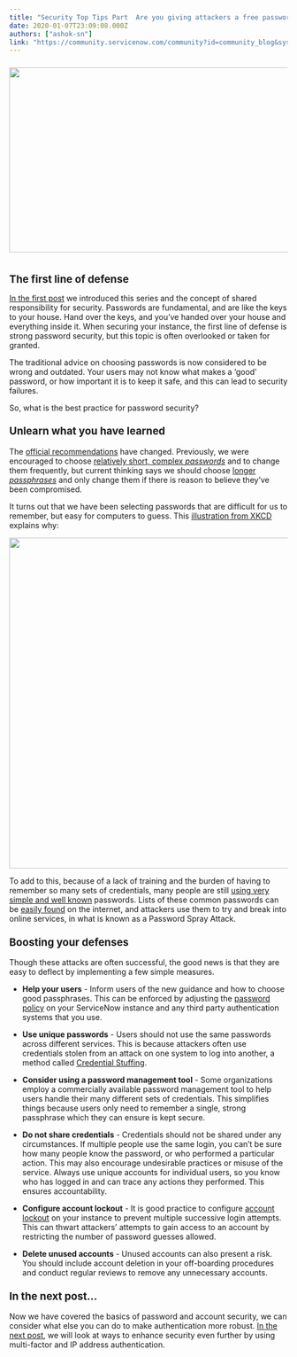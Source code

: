 ```yaml
---
title: "Security Top Tips Part  Are you giving attackers a free password Best practices for password security"
date: 2020-01-07T23:09:08.000Z
authors: ["ashok-sn"]
link: "https://community.servicenow.com/community?id=community_blog&sys_id=8ae6cec4db1a0050190dfb24399619c0"
---
```

<h3><strong><img src="https://community.servicenow.com/20624a08db960050190dfb2439961907.iix" width="735" height="334" /> </strong></h3>
<p><span style="font-size: 14pt;"><strong>The first line of defense</strong></span></p>
<p><a href="https://community.servicenow.com/community?id&#61;community_blog&amp;sys_id&#61;990b8c49db0c4c145ed4a851ca961973" target="_blank" rel="noopener noreferrer nofollow">In the first post</a> we introduced this series and the concept of shared responsibility for security. Passwords are fundamental, and are like the keys to your house. Hand over the keys, and you’ve handed over your house and everything inside it. When securing your instance, the first line of defense is strong password security, but this topic is often overlooked or taken for granted.</p>
<p>The traditional advice on choosing passwords is now considered to be wrong and outdated. Your users may not know what makes a ‘good’ password, or how important it is to keep it safe, and this can lead to security failures.</p>
<p>So, what is the best practice for password security?</p>
<h3><span style="font-size: 14pt;"><strong>Unlearn what you have learned</strong></span></h3>
<p>The <a href="https://pages.nist.gov/800-63-3/sp800-63b.html#appA" target="_blank" rel="noopener noreferrer nofollow">official recommendations</a> have changed. Previously, we were encouraged to choose <a href="https://www.wsj.com/articles/the-man-who-wrote-those-password-rules-has-a-new-tip-n3v-r-m1-d-1502124118" target="_blank" rel="noopener noreferrer nofollow">relatively short, complex <em>passwords</em></a> and to change them frequently, but current thinking says we should choose <a href="https://www.ncsc.gov.uk/collection/passwords/updating-your-approach" target="_blank" rel="noopener noreferrer nofollow">longer <em>passphrases</em></a> and only change them if there is reason to believe they’ve been compromised.</p>
<p>It turns out that we have been selecting passwords that are difficult for us to remember, but easy for computers to guess. This <a href="https://xkcd.com/936/" target="_blank" rel="noopener noreferrer nofollow">illustration from XKCD</a> explains why:</p>
<p><img src="https://community.servicenow.com/6d564a04db1a0050190dfb2439961931.iix" width="735" height="597" /></p>
<p>To add to this, because of a lack of training and the burden of having to remember so many sets of credentials, many people are still <a href="https://www.bbc.co.uk/news/technology-47974583" target="_blank" rel="noopener noreferrer nofollow">using very simple and well known</a> passwords. Lists of these common passwords can be <a href="https://en.wikipedia.org/wiki/Wikipedia:10,000_most_common_passwords" target="_blank" rel="noopener noreferrer nofollow">easily found</a> on the internet, and attackers use them to try and break into online services, in what is known as a Password Spray Attack.</p>
<h3><span style="font-size: 14pt;"><strong>Boosting your defenses</strong></span></h3>
<p>Though these attacks are often successful, the good news is that they are easy to deflect by implementing a few simple measures.<em> <br /></em></p>
<ul><li><strong>Help your users</strong> - Inform users of the new guidance and how to choose good passphrases. This can be enforced by adjusting the <a href="https://docs.servicenow.com/bundle/newyork-platform-administration/page/script/server-scripting/task/t_StrengthenPasswordValidationRules.html" target="_blank" rel="noopener noreferrer nofollow">password policy</a> on your ServiceNow instance and any third party authentication systems that you use.</li></ul>
<ul><li><strong>Use unique passwords</strong> - Users should not use the same passwords across different services. This is because attackers often use credentials stolen from an attack on one system to log into another, a method called <a href="https://en.wikipedia.org/wiki/Credential_stuffing" target="_blank" rel="noopener noreferrer nofollow">Credential Stuffing</a>.</li></ul>
<ul><li><strong>Consider using a password management tool</strong> - Some organizations employ a commercially available password management tool to help users handle their many different sets of credentials. This simplifies things because users only need to remember a single, strong passphrase which they can ensure is kept secure.</li></ul>
<ul><li><strong>Do not share credentials</strong> - Credentials should not be shared under any circumstances. If multiple people use the same login, you can’t be sure how many people know the password, or who performed a particular action. This may also encourage undesirable practices or misuse of the service. Always use unique accounts for individual users, so you know who has logged in and can trace any actions they performed. This ensures accountability.</li></ul>
<ul><li><strong>Configure account </strong><strong>lockout</strong> - It is good practice to configure <a href="https://docs.servicenow.com/bundle/newyork-platform-administration/page/administer/security/task/t_LockoutForFailedLogins.html" target="_blank" rel="noopener noreferrer nofollow">account lockout</a> on your instance to prevent multiple successive login attempts. This can thwart attackers’ attempts to gain access to an account by restricting the number of password guesses allowed.</li></ul>
<ul><li><strong>Delete unused accounts</strong> - Unused accounts can also present a risk. You should include account deletion in your off-boarding procedures and conduct regular reviews to remove any unnecessary accounts.</li></ul>
<h3><span style="font-size: 14pt;"><strong>In the next post…</strong></span></h3>
<p>Now we have covered the basics of password and account security, we can consider what else you can do to make authentication more robust. <a href="https://community.servicenow.com/community?id&#61;community_blog&amp;sys_id&#61;6fb15614db964450190dfb243996192f" target="_blank" rel="noopener noreferrer nofollow">In the next post</a>, we will look at ways to enhance security even further by using multi-factor and IP address authentication.</p>